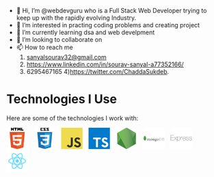 - 👋 Hi, I’m @webdevguru  who is a Full Stack Web Developer trying to keep up with the rapidly evolving Industry.
- 👀 I’m interested in practing coding problems and creating project
- 🌱 I’m currently learning dsa and web develpment
- 💞️ I’m looking to collaborate on  
- 📫 How to reach me
   1) sanyalsourav32@gmail.com
   2) https://www.linkedin.com/in/sourav-sanyal-a77352166/
   3) 6295467165
   4)https://twitter.com/ChaddaSukdeb.

<!---
webdevguru/webdevguru is a ✨ special ✨ repository because its `README.md` (this file) appears on your GitHub profile.
You can click the Preview link to take a look at your changes.
--->
# Technologies I Use

Here are some of the technologies I work with:

<p>
  <img src="https://raw.githubusercontent.com/github/explore/master/topics/html/html.png" width="50" style="margin-right: 10px;" />
  <img src="https://raw.githubusercontent.com/github/explore/master/topics/css/css.png" width="50" style="margin-right: 10px;" />
  <img src="https://raw.githubusercontent.com/github/explore/master/topics/javascript/javascript.png" width="50" style="margin-right: 10px;" />
  <img src="https://raw.githubusercontent.com/github/explore/master/topics/typescript/typescript.png" width="50" style="margin-right: 10px;" />
  <img src="https://raw.githubusercontent.com/github/explore/master/topics/nodejs/nodejs.png" width="50" style="margin-right: 10px;" />
  <img src="https://raw.githubusercontent.com/github/explore/master/topics/mongodb/mongodb.png" width="50" style="margin-right: 10px;" />
  <img src="https://raw.githubusercontent.com/github/explore/master/topics/express/express.png" width="50" style="margin-right: 10px;" />
  <img src="https://raw.githubusercontent.com/github/explore/master/topics/react/react.png" width="50" style="margin-right: 10px;" />
</p>

